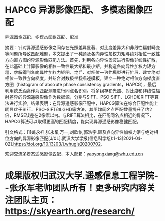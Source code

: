 # HAPCG  异源影像匹配、 多模态图像匹配 
异源图像匹配、多模态图像匹配、配准



摘要：针对异源遥感影像之间存在光照差异显著、对比度差异大和非线性辐射畸变等问题所导致匹配难题，本文提出了一种顾及各向异性加权力矩与绝对相位一致性方向直方图的异源影像匹配方法。首先，利用各向异性滤波进行影像非线性扩散，在此基础上计算影像的相位一致性最大矩和最小矩，并构造各向异性加权力矩方程，求解得到各向异性加权力矩图。之后，对相位一致性模型进行扩展，建立绝对相位一致性方向梯度，并结合对数极坐标描述模板，建立一种绝对相位方向梯度直方图（histogram of absolute phase consistency gradients，HAPCG），最后利用欧氏距离作为匹配测度进行同点名识别。将多组存在光照、对比度和非线性辐射差异的异源遥感影像作为数据源，分别与SIFT、PSO-SIFT、LGHD和RIFT等算法进行实验，结果表明：在异源遥感影像匹配中，HAPCG算法在综合匹配性能上明显优于SIFT、PSO-SIFT和LGHD等方法，其平均同名点匹配数量提升了约2倍，RMSE误差在2像素以内。与RIFT算法相比，在匹配同名点相近的情况下，HAPCG算法可以取得更高的匹配精度，能实现异源遥感影像稳健匹配。

引文格式：[1]姚永祥,张永军,万一,刘欣怡,郭浩宇.顾及各向异性加权力矩与绝对相位方向的异源影像匹配[J/OL].武汉大学学报(信息科学版):1-13[2021-04-02].https://doi.org/10.13203/j.whugis20200702.

 欢迎交流多模态遥感影像匹配，本人邮箱：yaoyongxiang@whu.edu.cn

# 成果版权归武汉大学.遥感信息工程学院--张永军老师团队所有！更多研究内容关注团队主页：https://skyearth.org/research/
